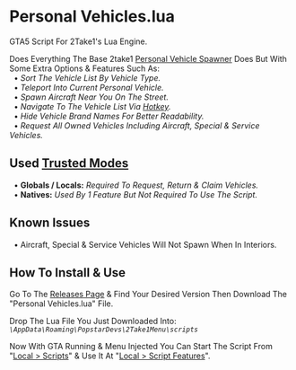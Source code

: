 # Personal Vehicles.lua
GTA5 Script For 2Take1's Lua Engine.  

Does Everything The Base 2take1 [Personal Vehicle Spawner](https://gta.2take1.menu/features/online/services/#personal-vehicles) Does But With Some Extra Options & Features Such As:  
&nbsp;&nbsp;• _Sort The Vehicle List By Vehicle Type._  
&nbsp;&nbsp;• _Teleport Into Current Personal Vehicle._  
&nbsp;&nbsp;• _Spawn Aircraft Near You On The Street._  
&nbsp;&nbsp;• _Navigate To The Vehicle List Via [Hotkey](https://gta.2take1.menu/setup/keybinds/#feature-hotkeys)._  
&nbsp;&nbsp;• _Hide Vehicle Brand Names For Better Readability._  
&nbsp;&nbsp;• _Request All Owned Vehicles Including Aircraft, Special & Service Vehicles._  

## Used [Trusted Modes](https://gta.2take1.menu/dev/scripts/#trusted-mode)
&nbsp;&nbsp;• **Globals / Locals:** _Required To Request, Return & Claim Vehicles._  
&nbsp;&nbsp;• **Natives:** _Used By 1 Feature But Not Required To Use The Script._

## Known Issues
&nbsp;&nbsp;• Aircraft, Special & Service Vehicles Will Not Spawn When In Interiors.

## How To Install & Use
Go To The [Releases Page](https://github.com/Bassrex100/Personal-Vehicles.lua/releases) & Find Your Desired Version Then Download The "Personal Vehicles.lua" File.

Drop The Lua File You Just Downloaded Into: _`\AppData\Roaming\PopstarDevs\2Take1Menu\scripts`_

Now With GTA Running & Menu Injected You Can Start The Script From "[Local > Scripts](https://gta.2take1.menu/dev/scripts/#management-and-execution)" & Use It At "[Local > Script Features](https://gta.2take1.menu/dev/scripts/#management-and-execution)".
